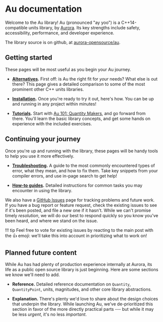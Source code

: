 # Au documentation

Welcome to the Au library!  Au (pronounced "ay yoo") is a C++14-compatible units library, by
[Aurora](https://aurora.tech/).  Its key strengths include safety, accessibility, performance, and
developer experience.

The library source is on github, at
[aurora-opensource/au](https://github.com/aurora-opensource/au).

## Getting started

These pages will be most useful as you begin your Au journey.

- **[Alternatives](./alternatives/index.md).**  First off: is Au the right fit for _your_ needs?
  What else is out there?  This page gives a detailed comparison to some of the most prominent other
  C++ units libraries.

- **[Installation](./install.md).**  Once you're ready to try it out, here's how.  You can be up and
  running in any project within minutes!

- **[Tutorials](./tutorial/index.md).**  Start with [Au 101: Quantity
  Makers](./tutorial/101-quantity-makers.md), and go forward from there.  You'll learn the basic
  library concepts, and get some hands on experience with the included exercises.

## Continuing your journey

Once you're up and running with the library, these pages will be handy tools to help you use it more
effectively.

- **[Troubleshooting](./troubleshooting.md).**  A guide to the most commonly encountered types of
  error, what they mean, and how to fix them.  Take key snippets from your compiler errors, and
  use in-page search to get help!

- **[How-to guides](./howto/index.md).**  Detailed instructions for common tasks you may encounter
  in using the library.

We also have a [GitHub Issues](https://github.com/aurora-opensource/au/issues) page for tracking
problems and future work.  If you have a bug report or feature request, check the existing issues to
see if it's been posted, and file a new one if it hasn't.  While we can't promise timely
_resolution_, we will do our best to respond quickly so you know you've been heard, and where we
stand on the issue.

!!! tip
    Feel free to vote for existing issues by reacting to the main post with the :+1: emoji: we'll take
    this into account in prioritizing what to work on!

## Planned future content

While Au has had plenty of production experience internally at Aurora, its life as a public open
source library is just beginning.  Here are some sections we know we'll need to add.

- **Reference.**  Detailed reference documentation on `Quantity`, `QuantityPoint`, units,
  magnitudes, and other core library abstractions.

- **Explanation.**  There's plenty we'd love to share about the design choices that underpin the
  library. While launching Au, we've de-prioritized this section in favor of the more directly
  practical parts --- but while it may be less _urgent_, it's no less _important_.
